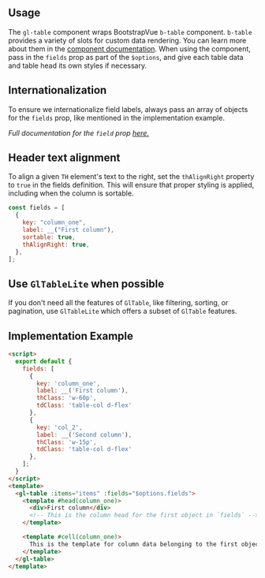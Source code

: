 ## Usage

The `gl-table` component wraps BootstrapVue `b-table` component. `b-table` provides a variety of
slots for custom data rendering. You can learn more about them in the
[component documentation](https://bootstrap-vue.org/docs/components/table).
When using the component, pass in the `fields` prop as part of the `$options`, and give each table
data and table head its own styles if necessary.

## Internationalization

To ensure we internationalize field labels, always pass an array of objects for the `fields` prop,
like mentioned in the implementation example.

_Full documentation for the
`field` prop [here.](https://bootstrap-vue.org/docs/components/table#fields-column-definitions)_

## Header text alignment

To align a given `TH` element's text to the right, set the `thAlignRight` property to `true` in
the fields definition. This will ensure that proper styling is applied, including when the column
is sortable.

```js
const fields = [
  {
    key: "column_one",
    label: __("First column"),
    sortable: true,
    thAlignRight: true,
  },
];
```

## Use `GlTableLite` when possible

If you don't need all the features of `GlTable`, like filtering, sorting, or
pagination, use `GlTableLite` which offers a subset of `GlTable` features.

## Implementation Example

```html
<script>
  export default {
    fields: [
      {
        key: 'column_one',
        label: __('First column'),
        thClass: 'w-60p',
        tdClass: 'table-col d-flex'
      },
      {
        key: 'col_2',
        label: __('Second column'),
        thClass: 'w-15p',
        tdClass: 'table-col d-flex'
      },
    ];
  }
</script>
<template>
  <gl-table :items="items" :fields="$options.fields">
    <template #head(column_one)>
      <div>First column</div>
      <!-- This is the column head for the first object in `fields` -->
    </template>

    <template #cell(column_one)>
      This is the template for column data belonging to the first object
    </template>
  </gl-table>
</template>
```
